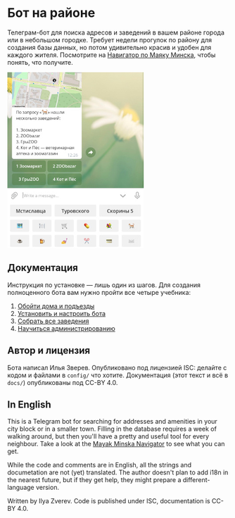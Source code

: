 # Бот на районе

Телеграм-бот для поиска адресов и заведений в вашем районе города или
в небольшом городке. Требует недели прогулок по району для создания
базы данных, но потом удивительно красив и удобен для каждого жителя.
Посмотрите на [Навигатор по Маяку Минска](https://t.me/mayak_nav_bot),
чтобы понять, что получите.

![Как выглядит бот](docs/raybot_start.jpg)

## Документация

Инструкция по установке — лишь один из шагов. Для создания полноценного
бота вам нужно пройти все четыре учебника:

1. [Обойти дома и подъезды](docs/1-addresses.md)
2. [Установить и настроить бота](docs/2-install.md)
3. [Собрать все заведения](docs/3-poi.md)
4. [Научиться администрированию](docs/4-usage.md)

## Автор и лицензия

Бота написал Илья Зверев. Опубликовано под лицензией ISC: делайте
с кодом и файлами в `config/` что хотите. Документация (этот текст и всё
в `docs/`) опубликованы под CC-BY 4.0.

## In English

This is a Telegram bot for searching for addresses and amenities
in your city block or in a smaller town. Filling in the database requires
a week of walking around, but then you'll have a pretty and useful tool
for every neighbour. Take a look at the
[Mayak Minska Navigator](https://t.me/mayak_nav_bot) to see what you can get.

While the code and comments are in English, all the strings and documetation
are not (yet) translated. The author doesn't plan to add i18n in the nearest
future, but if they get help, they might prepare a different-language
version.

Written by Ilya Zverev. Code is published under ISC, documentation is CC-BY 4.0.
